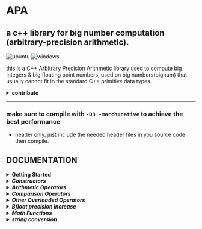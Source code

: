 # APA

## a c++ library for big number computation (arbitrary-precision arithmetic).

![ubuntu](https://github.com/mrdcvlsc/bignum/actions/workflows/c-cpp.yml/badge.svg)
![windows](https://github.com/mrdcvlsc/bignum/actions/workflows/windows_output.yml/badge.svg)

this is a C++ Arbitrary Precision Arithmetic library used to compute big integers & big floating point numbers, used on big numbers(bignum) that usually cannot fit in the standard C++ primitive data types.

<details>
<summary><b>contribute</b></summary>
<br>
<ul>

any contribution/pull request is accepted as long as it passed the original workflow test.

In the ```functions/apa_math.hpp``` there are some functions that are not implemented yet, contributors can work on those if they want to... just follow the structure of ```pow.cpp``` where the function name is also the name of the cpp file, and the function definition should be enclosed in the ```apa::math``` namespace, also make a test program for these function in the ```bint/test``` or ```bfloat/test``` (look at the given directory for examples) where if something goes wrong throw an exception so that the test can detect it, also you can implement anything you want as long as it is useful and make a test program for it.

I kinda want to implement the cook-toom's multiplication for this hobby project in the future but if anyone is willing to do it you can freely try.

</details>

------------------------------------------------------------------

### make sure to compile with ```-O3 -march=native``` to achieve the best performance

- header only, just include the needed header files in you source code then compile.

</details>

## DOCUMENTATION

<!--=====================================================================================-->
<details>
<summary><b>Getting Started</b></summary>
<br>
<ul>

*1. Download or Clone this repository*
  - [Download Repository](https://github.com/mrdcvlsc/bignum/archive/refs/heads/main.zip)
  - ```git clone https://github.com/mrdcvlsc/APA.git```


*2. link the header files of the library in your source code*

  ```c++
  #include <iostream>
  
  #include "bignum/bint/bint.hpp" // for big integers
  #include "bignum/bfloat/bfloat.hpp" // for big rational numbers

  //or

  #include "bignum/bignum.hpp" // to include both bint.hpp & bfloat.hpp and the function headers
  ```

</ul>
</details>

<details>
<summary><b><i>Constructors</i></b></summary>
<br>
<ul>

**this will show you how you can declare big integers, and big rational numbers in your code**

<!--=====================================================================================-->
<details>
<summary><b>bint - large integers</b></summary>
<br>
<ul>

***using std::string or const char****
```c++
#include <iostream>
#include "bignum/bint/bint.hpp"

int main()
{
  apa::bint a("-888349834923489328492834983294234873284672346877264872");
}
```

***using integral types***
```c++
#include <iostream>
#include "bignum/bint/bint.hpp"

int main()
{
  short num1 = -23;
  unsigned short num2 = 32;

  apa::bint a = num1,               // short
            b = num2,              // unsigned short
            c = -788834,           // int
            d = 977342,            // unsigned int
            e = -8873284234l,      // long
            f = 8890000324ul,      // unsigned long
            g = -9900003024723ll,  // long long
            h = 17782183773232ull; // unsigned long long

  // output will be exactly the same with the assigned value
  // as long as the type you are using does not overflows or underflow

}
```

***using floating types***

you cannot use floating point types directly to construct big integers, so you need to cast it first to any integral types, take note that the decimal numbers will be cut off too, this is also the same for big floating point ```bfloat``` you need to cast integral types first into any floating point types
```c++
#include <iostream>
#include "bignum/bint/bint.hpp"

int main()
{
  apa::bint a = (int)89.02f,    // float
            b = (int)8923.123,  // double
            c = (long)723.236L; // long double

  std::cout<<a<<"\n";
  std::cout<<b<<"\n";
  std::cout<<c<<"\n";

  /* output

    89
    8923
    723

  */

}
```
</ul>
</details>

<!--=====================================================================================-->
<details>
<summary><b>bfloat - large floating point numbers</b></summary>
<br>
<ul>

***using std::string or const char****
```c++
#include <iostream>
#include "bignum/bfloat/bfloat.hpp"

int main()
{
  apa::bfloat a("-777238478264784234234.632456723574236727362465623564723");
  std::cout<<a<<"\n";

  /* output

    -777238478264784234234.632456723574236727362465623564723

  */
}
```

***using integral types***
```c++
#include <iostream>
#include "bignum/bfloat/bfloat.hpp"

int main()
{
  short num1 = -23;
  unsigned short num2 = 32;

  apa::bfloat a = (float) num1,                    // short
            b = (float) num2,                    // unsigned short
            c = (double) -788834,                // int
            d = (double) 977342,                 // unsigned int
            e = (long double) -8873284234l,      // long
            f = (long double) 8890000324ul,      // unsigned long
            g = (long double) -9900003024723ll,  // long long
            h = (long double) 17782183773232ull; // unsigned long long

  std::cout<<a<<"\n";
  std::cout<<b<<"\n";
  std::cout<<c<<"\n";
  std::cout<<d<<"\n";
  std::cout<<e<<"\n";
  std::cout<<f<<"\n";
  std::cout<<g<<"\n";
  std::cout<<h<<"\n";

/* output

  -23.0
  32.0
  -788834.0
  977342.0
  -8873284234.0
  8890000324.0
  -9900003024723.0
  17782183773232.0

*/
}
```

***using floating types***

the output might be different in your machine/compiler because of different rounding

```c++
#include <iostream>
#include "bignum/bfloat/bfloat.hpp"

int main()
{
  apa::bfloat a = 89.02f,   // float
              b = 8923.123, // double
              c = 723.236L; // long double

/* output

  89.2
  8923.123
  723.235999999999999987565502124

*/
}

```
</ul>
</details>

</details>

<details>
<summary><b><i>Arithmetic Operators</i></b></summary>
<br>
<ul>

**the following operators are available for both ```bint``` and ```bfloat``` class**

  - **```+```** addition
  - **```-```** subtration
  - **```*```** multiplication
  - **```/```** division
  - **```+=```** addition assignment
  - **```-=```** subtraction assignment
  - **```*=```** multiplication assignment
  - **```/=```** division assignment

<!--=====================================================================================-->
<details>
<summary><b>large integer arithmetic</b></summary>
<br>
<ul>

```c++
#include <iostream>
#include "bignum/bint/bint.hpp"

int main()
{
  apa::bint a("-89283483274977878767667823647234682364823647368462382837498237489723984789324634864723"),
            b("374782837462364823646327648238467236846237468723678667678346786436346574365876435");

  apa::bint add = a+b,
            sub = a-b,
            mul = a*b,
            div = a/b;

  std::cout<<"a = "<<a<<"\n\n";
  std::cout<<"b = "<<b<<"\n\n";

  std::cout<<"add = "<<add<<"\n\n";
  std::cout<<"sub = "<<sub<<"\n\n";
  std::cout<<"mul = "<<mul<<"\n\n";
  std::cout<<"div = "<<div<<"\n\n";
}

/* outputs

a = -89283483274977878767667823647234682364823647368462382837498237489723984789324634864723

b = 374782837462364823646327648238467236846237468723678667678346786436346574365876435

add = -89283108492140416402844177319586443897586801130993659158830559142937548442750268988288

sub = -89283858057815341132491469974882920832060493605931106516165915836510421135899000741158

mul = -33461917200319802515753601837109468053458468416027809444006393607838140276917046124034670454166917107793360767935411247550317463348179555322868716013157970983558502505

div = -238227


*/

```

</details>

<!--=====================================================================================-->
<details>
<summary><b>large floating point arithmetic</b></summary>
<br>
<ul>

```c++
#include <iostream>
#include "bignum/bfloat/bfloat.hpp"

int main()
{
  apa::bfloat a("1238213681276386123123123435.2432499000023949238947982348723894798234"),
            b("-0.7777263483274682347382764236846237468236472364876238476238467");

  apa::bfloat add = a+b,
              sub = a-b,
              mul = a*b,
              div = a/b;

  std::cout<<"a = "<<a<<"\n\n";
  std::cout<<"b = "<<b<<"\n\n";

  std::cout<<"add = "<<add<<"\n\n";
  std::cout<<"sub = "<<sub<<"\n\n";
  std::cout<<"mul = "<<mul<<"\n\n";
  std::cout<<"div = "<<div<<"\n\n";

  /* output
  
        a = 1238213681276386123123123435.2432499000023949238947982348723894798234

        b = -0.7777263483274682347382764236846237468236472364876238476238467

        add = 1238213681276386123123123434.4655235516749266891565218111877657329997527635123761523761533

        sub = 1238213681276386123123123436.0209762483298631586330746585570132266470472364876238476238467

        mul = -962991404788195406610786141.65628594347326616466719178725163677523559119895726279221205273167088773817422631634718028672234467278

        div = -1592094293756684986593432084.19345313792091477747174945246646295786388435299056945084

  */
}
```

</details>
</details>

<details>
<summary><b><i>Comparison Operators</i></b></summary>
<br>
<ul>

**all comparison operators are overloaded and supported**

  - **```<```** less-than
  - **```>```** greater-than
  - **```<=```** less-than-equal
  - **```>=```** less-than-equal
  - **```==```** equal
  - **```!=```** not equal



```c++
#include <iostream>
#include "bignum/bint/bint.hpp"
#include "bignum/bfloat/bfloat.hpp"

int main()
{
    apa::bint a = 87832423432ll,
              b ("-656324364572634");

    if(a<b)
    {
        std::cout<<"a is less-than b\n";
    }
    else
    {
        std::cout<<"a is greater-than b\n";
    }

    apa::bfloat c = -8734.34,
                d = 73.43f;

    if(c>d)
    {
        std::cout<<"c is greater-than d\n";
    }
    else
    {
        std::cout<<"c is less-than d\n";
    }

    apa::bint e("-37824678234234234234555");

    if(e==e) std::cout<<"e is equal with itself\n";
}

/* output

  a is greater-than b
  c is less-than d
  e is equal with itself

*/

```

</details>

<details>
<summary><b><i>Other Overloaded Operators</i></b></summary>
<br>
<ul>

**the following operators are also available for both ```bint``` and ```bfloat``` class**

  - **```++```** post-fix & pre-fix increment
  - **```--```** post-fix & pre-fix decrement
  - **```%```** mod

</details>

<details>
<summary><b><i>Bfloat precision increase</i></b></summary>
<br>
<ul>

**you can increase the precision of the quotient of ```bfloat``` using ```apa::bfloat::set_div_precision(n);``` function by a level of n, one level of n adds 8 digit precision if your ```dtype``` is ```long long```**

```c++
#include <iostream>
#include "bignum/bfloat/bfloat.hpp"

int main()
{
    apa::bfloat a = 355.0,
                b = 113.0;

    apa::bfloat pi_approximation1 = a/b;
    std::cout<<"pi1 = "<<pi_approximation1<<"\n\n";

    apa::bfloat::set_div_precision(10);

    apa::bfloat pi_approximation2 = a/b;
    std::cout<<"pi2 = "<<pi_approximation2<<"\n";
}

/* output

  pi1 = 3.141592920353982300884955

  pi2 = 3.1415929203539823008849557522123893805309734513274336283185840707964601769911504424778761619469

*/

```
</details>


</details>

<!----------------------------------------------------------------------------------->
<details>
<summary><b><i>Math Functions</i></b></summary>
<br>
<ul>

<!--=====================================================================================-->
<details>
<summary><b>power</b></summary>
<br>
<ul>

**overloads**
- ```bint apa::math::pow(const bint& base, const bint& exponent);```
- ```bfloat apa::math::pow(const bfloat& base, const bint& exponent);```

```c++
#include <iostream>
#include "bignum/bfloat/bfloat.hpp"
#include "bignum/function/apa_math.hpp"

int main()
{
  apa::bfloat b("2.2");
  apa::bint e = 321;

  apa::power = apa::math::pow(b,e);
  
  std::cout<<power<<"\n";

  /* output

  82733337426266713526325852808546470983403982888124144770331506094928027938777139065229084725716751315911897210.74543221264142915
  75696707119831328517886660461460858728136256844778637653193470359856043666862962857819245746193505881242508583105869039144390543
  43119594612138707164329955150317078286139488995582660335248028665245492930295727471626133973850977966242139290346266904810277993
  046638156865321497984580207663602337611169923072

  */

}
```

</details>
</details>

<!----------------------------------------------------------------------------------->
<details>
<summary><b><i>string conversion</i></b></summary>
<br>
<ul>

you can  convert the value of ```bint``` & ```bfloat``` using the method ```.string_form()```

```c++
#include <iostream>
#include "bignum/bfloat/bfloat.hpp"

int main()
{
  apa::bfloat a("-23648677234.76876728746787887767");
  
  std::cout<<"std::cout   = "<<a<<"\n";
  std::cout<<"string_form = "<<a.string_form()<<"\n";

  /* output

  std::cout   = -23648677234.76876728746787887767
  string_form = -23648677234.76876728746787887767

  */

}
```

</details>

</details>


